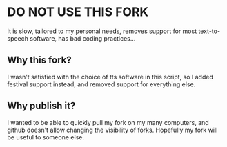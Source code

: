 # DO NOT USE THIS FORK
It is slow, tailored to my personal needs, removes support for most text-to-speech software, has bad coding practices...

## Why this fork?
I wasn't satisfied with the choice of tts software in this script, so I added festival support instead, and removed support for everything else.

## Why publish it?
I wanted to be able to quickly pull my fork on my many computers, and github doesn't allow changing the visibility of forks.
Hopefully my fork will be useful to someone else.
